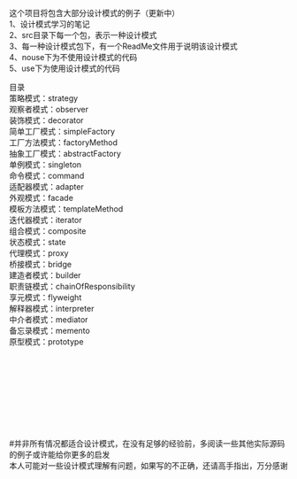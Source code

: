 这个项目将包含大部分设计模式的例子（更新中）<br>
1、设计模式学习的笔记<br>
2、src目录下每一个包，表示一种设计模式<br>
3、每一种设计模式包下，有一个ReadMe文件用于说明该设计模式<br>
4、nouse下为不使用设计模式的代码<br>
5、use下为使用设计模式的代码<br>


目录<br>
策略模式：strategy<br>
观察者模式：observer<br>
装饰模式：decorator<br>
简单工厂模式：simpleFactory<br>
工厂方法模式：factoryMethod<br>
抽象工厂模式：abstractFactory<br>
单例模式：singleton<br>
命令模式：command<br>
适配器模式：adapter<br>
外观模式：facade<br>
模板方法模式：templateMethod<br>
迭代器模式：iterator<br>
组合模式：composite<br>
状态模式：state<br>
代理模式：proxy<br>
桥接模式：bridge<br>
建造者模式：builder<br>
职责链模式：chainOfResponsibility<br>
享元模式：flyweight<br>
解释器模式：interpreter<br>
中介者模式：mediator<br>
备忘录模式：memento<br>
原型模式：prototype<br>


<br><br><br><br><br><br><br><br>












#并非所有情况都适合设计模式，在没有足够的经验前，多阅读一些其他实际源码的例子或许能给你更多的启发<br>
本人可能对一些设计模式理解有问题，如果写的不正确，还请高手指出，万分感谢
